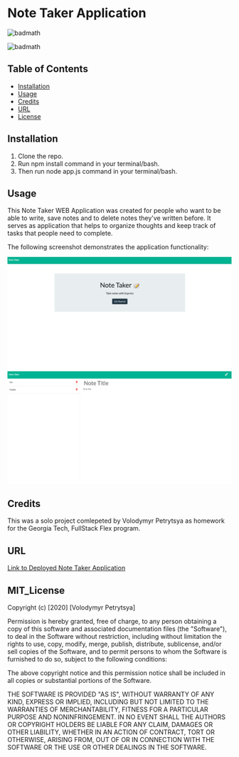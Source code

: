 # Note Taker Application

![badmath](https://img.shields.io/badge/NOTE-taker-yellow)

![badmath](https://img.shields.io/badge/license-MIT-brightgreen)


## Table of Contents

* [Installation](#installation)
* [Usage](#usage)
* [Credits](#credits)
* [URL](#url)
* [License](#mit_license)

## Installation

1. Clone the repo.
2. Run npm install command in your terminal/bash.
3.  Then run  node app.js command in your terminal/bash.

## Usage

This Note Taker WEB Application was created for people who  want to be able to write, save notes and to delete notes they've written before. It serves as application that helps to  organize thoughts and keep track of tasks that people need to complete.

The following screenshot demonstrates the application functionality:

![HomePage demo](./Develop/homepage.png)
![Notes page demo](./Develop/notes.png)



## Credits

This was a solo project comlepeted by Volodymyr Petrytsya as homework for the Georgia Tech, FullStack Flex program.

## URL

[Link to Deployed Note Taker Application  ](https://peaceful-river-12750.herokuapp.com/)



## MIT_License 

Copyright (c) [2020] [Volodymyr Petrytsya]

Permission is hereby granted, free of charge, to any person obtaining a copy
of this software and associated documentation files (the "Software"), to deal
in the Software without restriction, including without limitation the rights
to use, copy, modify, merge, publish, distribute, sublicense, and/or sell
copies of the Software, and to permit persons to whom the Software is
furnished to do so, subject to the following conditions:

The above copyright notice and this permission notice shall be included in all
copies or substantial portions of the Software.

THE SOFTWARE IS PROVIDED "AS IS", WITHOUT WARRANTY OF ANY KIND, EXPRESS OR
IMPLIED, INCLUDING BUT NOT LIMITED TO THE WARRANTIES OF MERCHANTABILITY,
FITNESS FOR A PARTICULAR PURPOSE AND NONINFRINGEMENT. IN NO EVENT SHALL THE
AUTHORS OR COPYRIGHT HOLDERS BE LIABLE FOR ANY CLAIM, DAMAGES OR OTHER
LIABILITY, WHETHER IN AN ACTION OF CONTRACT, TORT OR OTHERWISE, ARISING FROM,
OUT OF OR IN CONNECTION WITH THE SOFTWARE OR THE USE OR OTHER DEALINGS IN THE
SOFTWARE.


 <!-- ## Contributing

If you would like to contribute to this project, please follow the [Contributor Covenant](https://www.contributor-covenant.org/) guidelines.  -->


